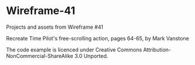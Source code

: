 # Wireframe-41
Projects and assets from Wireframe #41

Recreate Time Pilot's free-scrolling action, pages 64-65, by Mark Vanstone

The code example is licenced under Creative Commons Attribution-NonCommercial-ShareAlike 3.0 Unported.

